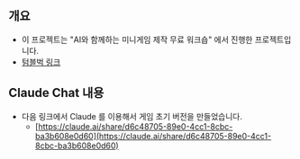 ## 개요

- 이 프로젝트는 "AI와 함께하는 미니게임 제작 무료 워크숍" 에서 진행한 프로젝트입니다.
- [텀블벅 링크](https://tumblbug.com/ai-game-workshop)

## Claude Chat 내용

- 다음 링크에서 Claude 를 이용해서 게임 초기 버전을 만들었습니다.
    - [https://claude.ai/share/d6c48705-89e0-4cc1-8cbc-ba3b608e0d60](https://claude.ai/share/d6c48705-89e0-4cc1-8cbc-ba3b608e0d60)
